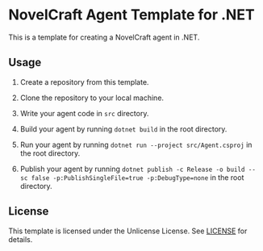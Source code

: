 # NovelCraft Agent Template for .NET

This is a template for creating a NovelCraft agent in .NET.

## Usage

1. Create a repository from this template.

2. Clone the repository to your local machine.

3. Write your agent code in `src` directory.

4. Build your agent by running `dotnet build` in the root directory.

5. Run your agent by running `dotnet run --project src/Agent.csproj` in the root directory.

6. Publish your agent by running `dotnet publish -c Release -o build --sc false -p:PublishSingleFile=true -p:DebugType=none` in the root directory.

## License

This template is licensed under the Unlicense License. See [LICENSE](LICENSE) for details.